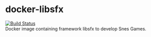 # docker-libsfx
[![Build Status](https://travis-ci.org/fabiosoaza/docker-libsfx.svg?branch=master)](https://travis-ci.org/fabiosoaza/docker-libsfx) 
<br/>Docker image containing framework libsfx to develop Snes Games.